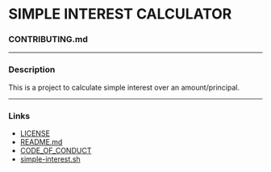 # SIMPLE INTEREST CALCULATOR

### CONTRIBUTING.md

---

### Description
This is a project to calculate simple interest over an amount/principal.

---

### Links

-  [LICENSE](https://github.com/sripragnaneti/simple-interest-project/blob/main/LICENSE)
-  [README.md](https://github.com/sripragnaneti/simple-interest-project/blob/main/README.md)
-  [CODE_OF_CONDUCT](https://github.com/sripragnaneti/simple-interest-project/blob/main/CODE_OF_CONDUCT.md)
-  [simple-interest.sh](https://github.com/sripragnaneti/simple-interest-project/blob/main/simple-interest.sh)

